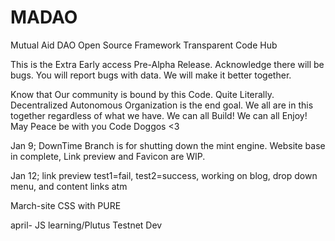 # MADAO
Mutual Aid DAO Open Source Framework Transparent Code Hub


This is the Extra Early access Pre-Alpha Release. Acknowledge there will be bugs. You will report bugs with data. We will make it better together. 


Know that Our community is bound by this Code. Quite Literally. Decentralized Autonomous Organization is the end goal. We all are in this together regardless of what we have. We can all Build! We can all Enjoy! May Peace be with you Code Doggos <3

Jan 9; DownTime Branch is for shutting down the mint engine. Website base in complete, Link preview and Favicon are WIP.

Jan 12; link preview test1=fail, test2=success, working on blog, drop down menu, and content links atm

March-site CSS with PURE

april- JS learning/Plutus Testnet Dev
